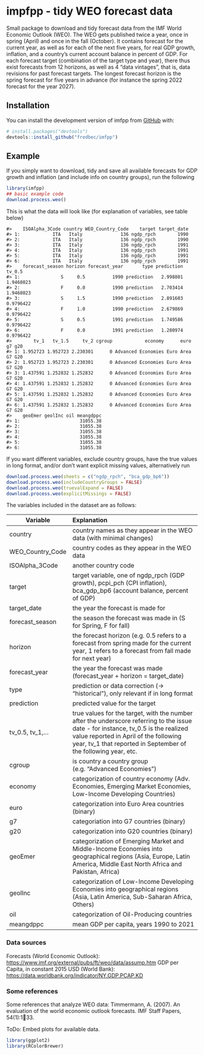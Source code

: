 
<!-- README.md is generated from README.Rmd. Please edit that file -->

# impfpp - tidy WEO forecast data

<!-- badges: start -->
<!-- badges: end -->

Small package to download and tidy forecast data from the IMF World
Economic Outlook (WEO). The WEO gets published twice a year, once in
spring (April) and once in the fall (October). It contains forecast for
the current year, as well as for each of the next five years, for real
GDP growth, inflation, and a country’s current account balance in
percent of GDP. For each forecast target (combination of the target type
and year), there thus exist forecasts from 12 horizons, as well as 4
“data vintages”, that is, data revisions for past forecast targets. The
longest forecast horizon is the spring forecast for five years in
advance (for instance the spring 2022 forecast for the year 2027).

## Installation

You can install the development version of imfpp from
[GitHub](https://github.com/) with:

``` r
# install.packages("devtools")
devtools::install_github("fredbec/imfpp")
```

## Example

If you simply want to download, tidy and save all available forecasts
for GDP growth and inflation (and include info on country groups), run
the following

``` r
library(imfpp)
## basic example code
download.process.weo()
```

This is what the data will look like (for explanation of variables, see
table below)

    #>    ISOAlpha_3Code country WEO_Country_Code    target target_date
    #> 1:            ITA   Italy              136 ngdp_rpch        1990
    #> 2:            ITA   Italy              136 ngdp_rpch        1990
    #> 3:            ITA   Italy              136 ngdp_rpch        1991
    #> 4:            ITA   Italy              136 ngdp_rpch        1991
    #> 5:            ITA   Italy              136 ngdp_rpch        1991
    #> 6:            ITA   Italy              136 ngdp_rpch        1991
    #>    forecast_season horizon forecast_year       type prediction    tv_0.5
    #> 1:               S     0.5          1990 prediction   2.998801 1.9468023
    #> 2:               F     0.0          1990 prediction   2.703414 1.9468023
    #> 3:               S     1.5          1990 prediction   2.891603 0.9796422
    #> 4:               F     1.0          1990 prediction   2.679869 0.9796422
    #> 5:               S     0.5          1991 prediction   1.749586 0.9796422
    #> 6:               F     0.0          1991 prediction   1.280974 0.9796422
    #>        tv_1   tv_1.5     tv_2 cgroup            economy      euro g7 g20
    #> 1: 1.952723 1.952723 2.230301      0 Advanced Economies Euro Area G7 G20
    #> 2: 1.952723 1.952723 2.230301      0 Advanced Economies Euro Area G7 G20
    #> 3: 1.437591 1.252832 1.252832      0 Advanced Economies Euro Area G7 G20
    #> 4: 1.437591 1.252832 1.252832      0 Advanced Economies Euro Area G7 G20
    #> 5: 1.437591 1.252832 1.252832      0 Advanced Economies Euro Area G7 G20
    #> 6: 1.437591 1.252832 1.252832      0 Advanced Economies Euro Area G7 G20
    #>    geoEmer geolInc oil meangdppc
    #> 1:                      31055.38
    #> 2:                      31055.38
    #> 3:                      31055.38
    #> 4:                      31055.38
    #> 5:                      31055.38
    #> 6:                      31055.38

If you want different variables, exclude country groups, have the true
values in long format, and/or don’t want explicit missing values,
alternatively run

``` r
download.process.weo(sheets = c("ngdp_rpch", "bca_gdp_bp6"))
download.process.weo(includeCountryGroups = FALSE)
download.process.weo(truevalExpand = FALSE)
download.process.weo(explicitMissings = FALSE)
```

The variables included in the dataset are as follows:

| Variable         | Explanation                                                                                                                                                                                                                                    |
|------------------|:-----------------------------------------------------------------------------------------------------------------------------------------------------------------------------------------------------------------------------------------------|
| country          | country names as they appear in the WEO data (with minimal changes)                                                                                                                                                                            |
| WEO_Country_Code | country codes as they appear in the WEO data                                                                                                                                                                                                   |
| ISOAlpha_3Code   | another country code                                                                                                                                                                                                                           |
| target           | target variable, one of ngdp_rpch (GDP growth), pcpi_pch (CPI inflation), bca_gdp_bp6 (account balance, percent of GDP)                                                                                                                        |
| target_date      | the year the forecast is made for                                                                                                                                                                                                              |
| forecast_season  | the season the forecast was made in (S for Spring, F for fall)                                                                                                                                                                                 |
| horizon          | the forecast horizon (e.g. 0.5 refers to a forecast from spring made for the current year, 1 refers to a forecast from fall made for next year)                                                                                                |
| forecast_year    | the year the forecast was made (forecast_year + horizon = target_date)                                                                                                                                                                         |
| type             | prediction or data correction (-\> “historical”), only relevant if in long format                                                                                                                                                              |
| prediction       | predicted value for the target                                                                                                                                                                                                                 |
| tv_0.5, tv_1,…   | true values for the target, with the number after the underscore referring to the issue date - for instance, tv_0.5 is the realized value reported in April of the following year, tv_1 that reported in September of the following year, etc. |
| cgroup           | is country a country group (e.g. “Advanced Economies”)                                                                                                                                                                                         |
| economy          | categorization of country economy (Adv. Economies, Emerging Market Economies, Low-Income Developing Countries)                                                                                                                                 |
| euro             | categorization into Euro Area countries (binary)                                                                                                                                                                                               |
| g7               | categoriation into G7 countries (binary)                                                                                                                                                                                                       |
| g20              | categorization into G20 countries (binary)                                                                                                                                                                                                     |
| geoEmer          | categorization of Emerging Market and Middle-Income Economies into geographical regions (Asia, Europe, Latin America, Middle East North Africa and Pakistan, Africa)                                                                           |
| geolInc          | categorization of Low-Income Developing Economies into geographical regions (Asia, Latin America, Sub-Saharan Africa, Others)                                                                                                                  |
| oil              | categorization of Oil-Producing countries                                                                                                                                                                                                      |
| meangdppc        | mean GDP per capita, years 1990 to 2021                                                                                                                                                                                                        |

### Data sources

Forecasts (World Economic Outlook):
<https://www.imf.org/external/pubs/ft/weo/data/assump.htm> GDP per
Capita, in constant 2015 USD (World Bank):
<https://data.worldbank.org/indicator/NY.GDP.PCAP.KD>

### Some references

Some references that analyze WEO data: Timmermann, A. (2007). An
evaluation of the world economic outlook forecasts. IMF Staff Papers,
54(1):133.

ToDo: Embed plots for available data.

``` r
library(ggplot2)
library(RColorBrewer)
```
